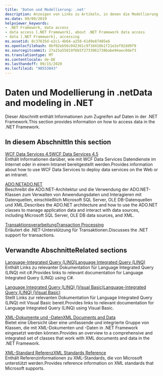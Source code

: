 ```yaml
---
title: 'Daten und Modellierung: .net'
description: Anzeigen von Links zu Artikeln, in denen die Modellierung und der Zugriff auf Daten in .net beschrieben werden. In den Artikeln werden WCF Data Services, ADO.net und Transaktionsverarbeitung behandelt.
ms.date: 09/09/2019
helpviewer_keywords:
- .NET Framework, data access
- data access [.NET Framework], about .NET Framework data access
- data [.NET Framework], accessing
ms.assetid: 8c37635d-e2c1-4b64-a258-61d9e87405e6
ms.openlocfilehash: 0bf02eb56c042361c973d410b1f21e2ef92dd9f9
ms.sourcegitcommit: 27a15a55019f6b5f2733961738babe94aec0def3
ms.translationtype: MT
ms.contentlocale: de-DE
ms.lasthandoff: 09/15/2020
ms.locfileid: "90553843"
---
```

# <a name="data-and-modeling-in-net"></a><span data-ttu-id="5c0a1-104">Daten und Modellierung in .net</span><span class="sxs-lookup"><span data-stu-id="5c0a1-104">Data and modeling in .NET</span></span>

<span data-ttu-id="5c0a1-105">Dieser Abschnitt enthält Informationen zum Zugreifen auf Daten in der .NET Framework.</span><span class="sxs-lookup"><span data-stu-id="5c0a1-105">This section provides information on how to access data in the .NET Framework.</span></span>  
  
## <a name="in-this-section"></a><span data-ttu-id="5c0a1-106">In diesem Abschnitt</span><span class="sxs-lookup"><span data-stu-id="5c0a1-106">In this section</span></span>

 [<span data-ttu-id="5c0a1-107">WCF Data Services 4.5</span><span class="sxs-lookup"><span data-stu-id="5c0a1-107">WCF Data Services 4.5</span></span>](./wcf/index.md)  
 <span data-ttu-id="5c0a1-108">Enthält Informationen darüber, wie mit WCF Data Services Datendienste im Internet oder in einem Intranet bereitgestellt werden.</span><span class="sxs-lookup"><span data-stu-id="5c0a1-108">Provides information about how to use WCF Data Services to deploy data services on the Web or an intranet.</span></span>  

 [<span data-ttu-id="5c0a1-109">ADO.NET</span><span class="sxs-lookup"><span data-stu-id="5c0a1-109">ADO.NET</span></span>](./adonet/index.md)  
 <span data-ttu-id="5c0a1-110">Beschreibt die ADO.NET-Architektur und die Verwendung der ADO.NET-Klassen zum Verwalten von Anwendungsdaten und Interagieren mit Datenquellen, einschließlich Microsoft SQL Server, OLE DB-Datenquellen und XML.</span><span class="sxs-lookup"><span data-stu-id="5c0a1-110">Describes the ADO.NET architecture and how to use the ADO.NET classes to manage application data and interact with data sources, including Microsoft SQL Server, OLE DB data sources, and XML.</span></span>  
  
 [<span data-ttu-id="5c0a1-111">Transaktionsverarbeitung</span><span class="sxs-lookup"><span data-stu-id="5c0a1-111">Transaction Processing</span></span>](./transactions/index.md)  
 <span data-ttu-id="5c0a1-112">Erläutert die .NET-Unterstützung für Transaktionen.</span><span class="sxs-lookup"><span data-stu-id="5c0a1-112">Discusses the .NET support for transactions.</span></span>  
  
## <a name="related-sections"></a><span data-ttu-id="5c0a1-113">Verwandte Abschnitte</span><span class="sxs-lookup"><span data-stu-id="5c0a1-113">Related sections</span></span>

 [<span data-ttu-id="5c0a1-114">Language-Integrated Query (LINQ)</span><span class="sxs-lookup"><span data-stu-id="5c0a1-114">Language Integrated Query (LINQ)</span></span>](../../csharp/programming-guide/concepts/linq/index.md)  
 <span data-ttu-id="5c0a1-115">Enthält Links zu relevanter Dokumentation für Language Integrated Query (LINQ) mit c#.</span><span class="sxs-lookup"><span data-stu-id="5c0a1-115">Provides links to relevant documentation for Language Integrated Query (LINQ) using C#.</span></span>  
  
 [<span data-ttu-id="5c0a1-116">Language Integrated Query (LINQ) (Visual Basic)</span><span class="sxs-lookup"><span data-stu-id="5c0a1-116">Language-Integrated Query (LINQ) (Visual Basic)</span></span>](../../visual-basic/programming-guide/concepts/linq/index.md)  
 <span data-ttu-id="5c0a1-117">Stellt Links zur relevanten Dokumentation für Language Integrated Query (LINQ) mit Visual Basic bereit.</span><span class="sxs-lookup"><span data-stu-id="5c0a1-117">Provides links to relevant documentation for Language Integrated Query (LINQ) using Visual Basic.</span></span>  
  
 [<span data-ttu-id="5c0a1-118">XML-Dokumente und -Daten</span><span class="sxs-lookup"><span data-stu-id="5c0a1-118">XML Documents and Data</span></span>](../../standard/data/xml/index.md)  
 <span data-ttu-id="5c0a1-119">Bietet eine Übersicht über eine umfassende und integrierte Gruppe von Klassen, die mit XML-Dokumenten und -Daten in .NET Framework eingesetzt werden können.</span><span class="sxs-lookup"><span data-stu-id="5c0a1-119">Provides an overview to a comprehensive and integrated set of classes that work with XML documents and data in the .NET Framework.</span></span>  
  
 <span data-ttu-id="5c0a1-120">[XML-Standard Referenz](/previous-versions/dotnet/netframework-4.0/ms256177(v=vs.100))</span><span class="sxs-lookup"><span data-stu-id="5c0a1-120">[XML Standards Reference](/previous-versions/dotnet/netframework-4.0/ms256177(v=vs.100))</span></span>  
 <span data-ttu-id="5c0a1-121">Enthält Referenzinformationen zu XML-Standards, die von Microsoft unterstützt werden.</span><span class="sxs-lookup"><span data-stu-id="5c0a1-121">Provides reference information on XML standards that Microsoft supports.</span></span>
